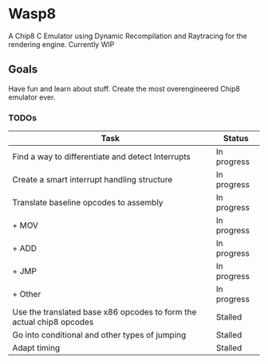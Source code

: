 # Wasp8
A Chip8 C Emulator using Dynamic Recompilation and Raytracing for the rendering engine. Currently WIP

## Goals
Have fun and learn about stuff.
Create the most overengineered Chip8 emulator ever.


### TODOs

| Task | Status |
|------|--------|
| Find a way to differentiate and detect Interrupts | In progress |
| Create a smart interrupt handling structure | In progress |
| Translate baseline opcodes to assembly | In progress |
|+ MOV | In progress |
|+ ADD | In progress |
|+ JMP | In progress |
|+ Other | In progress |
| Use the translated base x86 opcodes to form the actual chip8 opcodes | Stalled |
| Go into conditional and other types of jumping | Stalled |
| Adapt timing | Stalled |
